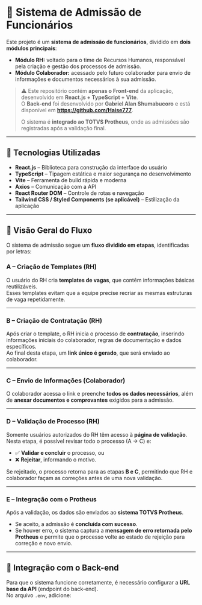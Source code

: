 # 🧩 Sistema de Admissão de Funcionários

Este projeto é um **sistema de admissão de funcionários**, dividido em **dois módulos principais**:  
- **Módulo RH:** voltado para o time de Recursos Humanos, responsável pela criação e gestão dos processos de admissão.  
- **Módulo Colaborador:** acessado pelo futuro colaborador para envio de informações e documentos necessários à sua admissão.

> ⚠️ Este repositório contém **apenas o Front-end** da aplicação, desenvolvido em **React.js + TypeScript + Vite**.  
> O **Back-end** foi desenvolvido por **Gabriel Alan Shumabucoro** e está disponível em **https://github.com/Haise777**.  
>  
> O sistema é **integrado ao TOTVS Protheus**, onde as admissões são registradas após a validação final.

---

## 🚀 Tecnologias Utilizadas

- **React.js** – Biblioteca para construção da interface do usuário  
- **TypeScript** – Tipagem estática e maior segurança no desenvolvimento  
- **Vite** – Ferramenta de build rápida e moderna  
- **Axios** – Comunicação com a API  
- **React Router DOM** – Controle de rotas e navegação  
- **Tailwind CSS / Styled Components (se aplicável)** – Estilização da aplicação  

---

## 🧠 Visão Geral do Fluxo

O sistema de admissão segue um **fluxo dividido em etapas**, identificadas por letras:

### **A – Criação de Templates (RH)**
O usuário do RH cria **templates de vagas**, que contêm informações básicas reutilizáveis.  
Esses templates evitam que a equipe precise recriar as mesmas estruturas de vaga repetidamente.

---

### **B – Criação de Contratação (RH)**
Após criar o template, o RH inicia o processo de **contratação**, inserindo informações iniciais do colaborador, regras de documentação e dados específicos.  
Ao final desta etapa, um **link único é gerado**, que será enviado ao colaborador.

---

### **C – Envio de Informações (Colaborador)**
O colaborador acessa o link e preenche **todos os dados necessários**, além de **anexar documentos e comprovantes** exigidos para a admissão.

---

### **D – Validação de Processo (RH)**
Somente usuários autorizados do RH têm acesso à **página de validação**.  
Nesta etapa, é possível revisar todo o processo (A → C) e:
- ✅ **Validar e concluir** o processo, ou  
- ❌ **Rejeitar**, informando o motivo.

Se rejeitado, o processo retorna para as etapas **B e C**, permitindo que RH e colaborador façam as correções antes de uma nova validação.

---

### **E – Integração com o Protheus**
Após a validação, os dados são enviados ao **sistema TOTVS Protheus**.  
- Se aceito, a admissão é **concluída com sucesso**.  
- Se houver erro, o sistema captura a **mensagem de erro retornada pelo Protheus** e permite que o processo volte ao estado de rejeição para correção e novo envio.

---

## 🔗 Integração com o Back-end

Para que o sistema funcione corretamente, é necessário configurar a **URL base da API** (endpoint do back-end).  
No arquivo `.env`, adicione:

